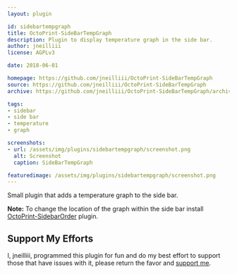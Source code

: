```yaml
---
layout: plugin

id: sidebartempgraph
title: OctoPrint-SideBarTempGraph
description: Plugin to display temperature graph in the side bar.
author: jneilliii
license: AGPLv3

date: 2018-06-01

homepage: https://github.com/jneilliii/OctoPrint-SideBarTempGraph
source: https://github.com/jneilliii/OctoPrint-SideBarTempGraph
archive: https://github.com/jneilliii/OctoPrint-SideBarTempGraph/archive/master.zip

tags:
- sidebar
- side bar
- temperature
- graph

screenshots:
- url: /assets/img/plugins/sidebartempgraph/screenshot.png
  alt: Screenshot
  caption: SideBarTempGraph

featuredimage: /assets/img/plugins/sidebartempgraph/screenshot.png
---
```

Small plugin that adds a temperature graph to the side bar.  

**Note:** To change the location of the graph within the side bar install [OctoPrint-SidebarOrder](https://github.com/zoombahh/OctoPrint-SidebarOrder) plugin.

## Support My Efforts
I, jneilliii, programmed this plugin for fun and do my best effort to support those that have issues with it, please return the favor and [support me](https://paypal.me/jneilliii).
